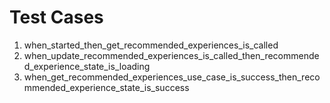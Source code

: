 # Test Cases

1. when_started_then_get_recommended_experiences_is_called
2. when_update_recommended_experiences_is_called_then_recommended_experience_state_is_loading
3. when_get_recommended_experiences_use_case_is_success_then_recommended_experience_state_is_success